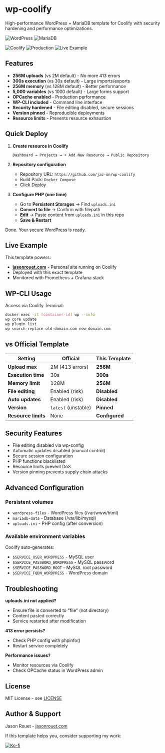 # wp-coolify

High-performance WordPress + MariaDB template for Coolify with security hardening and performance optimizations.

![WordPress](https://img.shields.io/badge/WordPress-latest-blue)
![MariaDB](https://img.shields.io/badge/MariaDB-11-blue)

![Coolify](https://img.shields.io/badge/Coolify-Ready-green)
![Production](https://img.shields.io/badge/Production-Ready-orange)
![Live Example](https://img.shields.io/badge/Live%20Example-jasonrouet.com-blue)

## Features

- **256M uploads** (vs 2M default) - No more 413 errors
- **300s execution** (vs 30s default) - Large imports/exports
- **256M memory** (vs 128M default) - Better performance
- **5,000 variables** (vs 1000 default) - Large forms support
- **OPCache enabled** - Production performance
- **WP-CLI included** - Command line interface
- **Security hardened** - File editing disabled, secure sessions
- **Version pinned** - Reproducible deployments
- **Resource limits** - Prevents resource exhaustion

## Quick Deploy

1. **Create resource in Coolify**
   ```
   Dashboard → Projects → + Add New Resource → Public Repository
   ```

2. **Repository configuration**
   - Repository URL: `https://github.com/jaz-on/wp-coolify`
   - Build Pack: `Docker Compose`
   - Click Deploy

3. **Configure PHP (one time)**
   - Go to **Persistent Storages** → Find `uploads.ini`
   - **Convert to file** → Confirm with filepath
   - **Edit** → Paste content from `uploads.ini` in this repo
   - **Save & Restart**

Done. Your secure WordPress is ready.

## Live Example

This template powers:
- **[jasonrouet.com](https://jasonrouet.com)** - Personal site running on Coolify
- Deployed with this exact template
- Monitored with Prometheus + Grafana stack

## WP-CLI Usage

Access via Coolify Terminal:
```bash
docker exec -it [container-id] wp --info
wp core update
wp plugin list
wp search-replace old-domain.com new-domain.com
```

## vs Official Template

| Setting | Official | This Template |
|---|---|---|
| **Upload max** | 2M (413 errors) | **256M** |
| **Execution time** | 30s | **300s** |
| **Memory limit** | 128M | **256M** |
| **File editing** | Enabled (risk) | **Disabled** |
| **Auto updates** | Enabled (risk) | **Disabled** |
| **Version** | `latest` (unstable) | **Pinned** |
| **Resource limits** | None | **Configured** |

## Security Features

- File editing disabled via wp-config
- Automatic updates disabled (manual control)
- Secure session configuration
- PHP functions blacklisted
- Resource limits prevent DoS
- Version pinning prevents supply chain attacks

## Advanced Configuration

### Persistent volumes
- `wordpress-files` - WordPress files (/var/www/html)
- `mariadb-data` - Database (/var/lib/mysql)
- `uploads.ini` - PHP config (after conversion)

### Available environment variables
Coolify auto-generates:
- `$SERVICE_USER_WORDPRESS` - MySQL user
- `$SERVICE_PASSWORD_WORDPRESS` - MySQL password
- `$SERVICE_PASSWORD_ROOT` - MySQL root password
- `$SERVICE_FQDN_WORDPRESS` - WordPress domain

## Troubleshooting

**uploads.ini not applied?**
- Ensure file is converted to "file" (not directory)
- Content pasted correctly
- Service restarted after modification

**413 error persists?**
- Check PHP config with phpinfo()
- Restart service completely

**Performance issues?**
- Monitor resources via Coolify
- Check OPCache status in WordPress admin

## License

MIT License - see [LICENSE](LICENSE)

## Author & Support

Jason Rouet - [jasonrouet.com](https://jasonrouet.com)

If this template helps you, consider supporting my work:

[![Ko-fi](https://img.shields.io/badge/Ko--fi-Support%20me-red?logo=ko-fi&style=for-the-badge)](https://ko-fi.com/jasonrouet)
